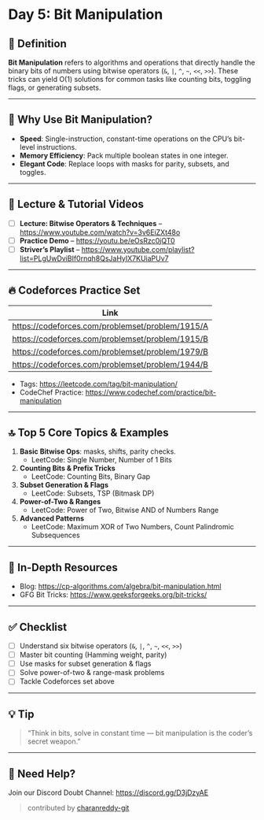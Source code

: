 
# Day 5: Bit Manipulation

## 📖 Definition  
**Bit Manipulation** refers to algorithms and operations that directly handle the binary bits of numbers using bitwise operators (`&`, `|`, `^`, `~`, `<<`, `>>`). These tricks can yield O(1) solutions for common tasks like counting bits, toggling flags, or generating subsets.

---

## 🚀 Why Use Bit Manipulation?
- **Speed**: Single-instruction, constant-time operations on the CPU’s bit-level instructions.
- **Memory Efficiency**: Pack multiple boolean states in one integer.
- **Elegant Code**: Replace loops with masks for parity, subsets, and toggles.

---

## 🎥 Lecture & Tutorial Videos
- [ ] **Lecture: Bitwise Operators & Techniques** – https://www.youtube.com/watch?v=3v6EiZXt48o
- [ ] **Practice Demo** – https://youtu.be/eOsRzc0jQT0
- [ ] **Striver’s Playlist** – https://www.youtube.com/playlist?list=PLgUwDviBIf0rnqh8QsJaHyIX7KUiaPUv7

---

## 🔥 Codeforces Practice Set
| Link                                                       |
|------------------------------------------------------------|
| https://codeforces.com/problemset/problem/1915/A           |
| https://codeforces.com/problemset/problem/1915/B           |
| https://codeforces.com/problemset/problem/1979/B           |
| https://codeforces.com/problemset/problem/1944/B           |
- Tags: https://leetcode.com/tag/bit-manipulation/
- CodeChef Practice: https://www.codechef.com/practice/bit-manipulation
---

## 🔝 Top 5 Core Topics & Examples
1. **Basic Bitwise Ops**: masks, shifts, parity checks.
   - LeetCode: Single Number, Number of 1 Bits
2. **Counting Bits & Prefix Tricks**
   - LeetCode: Counting Bits, Binary Gap
3. **Subset Generation & Flags**
   - LeetCode: Subsets, TSP (Bitmask DP)
4. **Power-of-Two & Ranges**
   - LeetCode: Power of Two, Bitwise AND of Numbers Range
5. **Advanced Patterns**
   - LeetCode: Maximum XOR of Two Numbers, Count Palindromic Subsequences

---

## 📘 In-Depth Resources
- Blog: https://cp-algorithms.com/algebra/bit-manipulation.html
- GFG Bit Tricks: https://www.geeksforgeeks.org/bit-tricks/

---

## ✅ Checklist
- [ ] Understand six bitwise operators (`&`, `|`, `^`, `~`, `<<`, `>>`)
- [ ] Master bit counting (Hamming weight, parity)
- [ ] Use masks for subset generation & flags
- [ ] Solve power-of-two & range-mask problems
- [ ] Tackle Codeforces set above

---

## 💡 Tip
> “Think in bits, solve in constant time — bit manipulation is the coder’s secret weapon.”

---

## 🔔 Need Help?
Join our Discord Doubt Channel: https://discord.gg/D3jDzyAE
> contributed by [charanreddy-git](https://github.com/charanreddy-git/)

<script>
  document.addEventListener("DOMContentLoaded", function () {
    const checkboxes = document.querySelectorAll('input[type="checkbox"]');
    checkboxes.forEach((checkbox) => {
      const isChecked = localStorage.getItem(checkbox.id) === "true";
      checkbox.checked = isChecked;
    });
    checkboxes.forEach((checkbox) => {
      checkbox.addEventListener("change", function () {
        localStorage.setItem(checkbox.id, checkbox.checked);
      });
    });
  });
</script>
